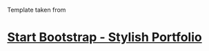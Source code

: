 Template taken from

# [Start Bootstrap - Stylish Portfolio](https://startbootstrap.com/template-overviews/stylish-portfolio/)

